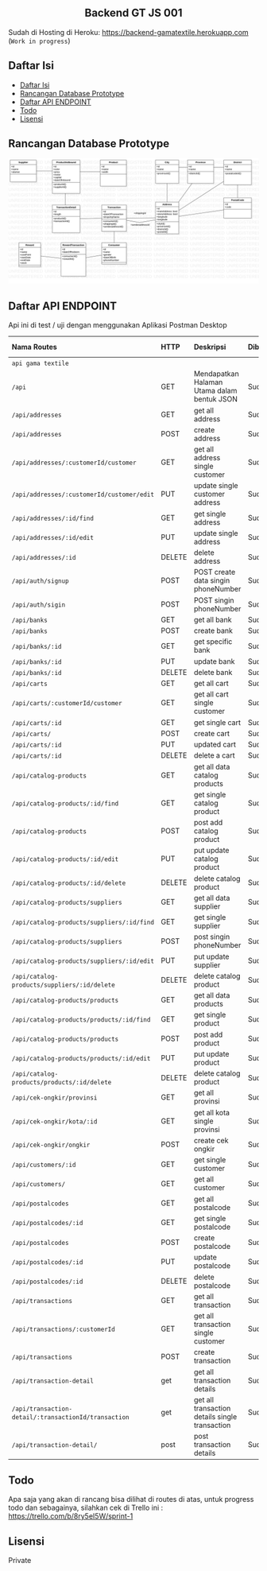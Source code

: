 <h2 align="center">Backend GT JS 001</h2>

Sudah di Hosting di Heroku:
https://backend-gamatextile.herokuapp.com (`Work in progress`)

## Daftar Isi

- [Daftar Isi](#daftar-isi)
- [Rancangan Database Prototype](#rancangan-database-prototype)
- [Daftar API ENDPOINT](#daftar-api-endpoint)
- [Todo](#todo)
- [Lisensi](#lisensi)

## Rancangan Database Prototype

<img src="devnote/prototype1.png" >

## Daftar API ENDPOINT

Api ini di test / uji dengan menggunakan Aplikasi Postman Desktop

| Nama Routes                                          | HTTP   | Deskripsi                                      | Dibuat | Hasil Test | Middleware `Auth` |
| :--------------------------------------------------- | :----- | :--------------------------------------------- | :----- | :--------- | :---------------- |
| `api gama textile`                                                                                                                                       |
| `/api`                                               | GET    | Mendapatkan Halaman Utama dalam bentuk JSON    | Sudah  | OK         | Tidak             |
| `/api/addresses`                                     | GET    | get all address                                | Sudah  | OK         | Tidak             |
| `/api/addresses`                                     | POST   | create address                                 | Sudah  | OK         | Tidak             |
| `/api/addresses/:customerId/customer`                | GET    | get all address single customer                | Sudah  | OK         | Tidak             |
| `/api/addresses/:customerId/customer/edit`           | PUT    | update single customer address                 | Sudah  | OK         | Tidak             |
| `/api/addresses/:id/find`                            | GET    | get single address                             | Sudah  | OK         | Tidak             |
| `/api/addresses/:id/edit`                            | PUT    | update single address                          | Sudah  | OK         | Tidak             |
| `/api/addresses/:id`                                 | DELETE | delete address                                 | Sudah  | OK         | Tidak             |
| `/api/auth/signup`                                   | POST   | POST create data singin phoneNumber            | Sudah  | OK         | Tidak             |
| `/api/auth/sigin`                                    | POST   | POST singin phoneNumber                        | Sudah  | OK         | Tidak             |
| `/api/banks`                                         | GET    | get all bank                                   | Sudah  | OK         | Tidak             |
| `/api/banks`                                         | POST   | create bank                                    | Sudah  | OK         | Tidak             |
| `/api/banks/:id`                                     | GET    | get specific bank                              | Sudah  | OK         | Tidak             |
| `/api/banks/:id`                                     | PUT    | update bank                                    | Sudah  | OK         | Tidak             |
| `/api/banks/:id`                                     | DELETE | delete bank                                    | Sudah  | OK         | Tidak             |
| `/api/carts`                                         | GET    | get all cart                                   | Sudah  | OK         | Tidak             |
| `/api/carts/:customerId/customer`                    | GET    | get all cart single customer                   | Sudah  | OK         | Tidak             |
| `/api/carts/:id`                                     | GET    | get single cart                                | Sudah  | OK         | Tidak             |
| `/api/carts/`                                        | POST   | create cart                                    | Sudah  | OK         | Tidak             |
| `/api/carts/:id`                                     | PUT    | updated cart                                   | Sudah  | OK         | Tidak             |
| `/api/carts/:id`                                     | DELETE | delete a cart                                  | Sudah  | OK         | Tidak             |
| `/api/catalog-products`                              | GET    | get all data catalog products                  | Sudah  | OK         | Tidak             |
| `/api/catalog-products/:id/find`                     | GET    | get single catalog product                     | Sudah  | OK         | Tidak             |
| `/api/catalog-products`                              | POST   | post add catalog product                       | Sudah  | OK         | Tidak             |
| `/api/catalog-products/:id/edit`                     | PUT    | put update catalog product                     | Sudah  | OK         | Tidak             |
| `/api/catalog-products/:id/delete`                   | DELETE | delete catalog product                         | Sudah  | OK         | Tidak             |
| `/api/catalog-products/suppliers`                    | GET    | get all data supplier                          | Sudah  | OK         | Tidak             |
| `/api/catalog-products/suppliers/:id/find`           | GET    | get single supplier                            | Sudah  | OK         | Tidak             |
| `/api/catalog-products/suppliers`                    | POST   | post singin phoneNumber                        | Sudah  | OK         | Tidak             |
| `/api/catalog-products/suppliers/:id/edit`           | PUT    | put update supplier                            | Sudah  | OK         | Tidak             |
| `/api/catalog-products/suppliers/:id/delete`         | DELETE | delete catalog product                         | Sudah  | OK         | Tidak             |
| `/api/catalog-products/products`                     | GET    | get all data products                          | Sudah  | OK         | Tidak             |
| `/api/catalog-products/products/:id/find`            | GET    | get single product                             | Sudah  | OK         | Tidak             |
| `/api/catalog-products/products`                     | POST   | post add product                               | Sudah  | OK         | Tidak             |
| `/api/catalog-products/products/:id/edit`            | PUT    | put update product                             | Sudah  | OK         | Tidak             |
| `/api/catalog-products/products/:id/delete`          | DELETE | delete catalog product                         | Sudah  | OK         | Tidak             |
| `/api/cek-ongkir/provinsi`                           | GET    | get all provinsi                               | Sudah  | OK         | Tidak             |
| `/api/cek-ongkir/kota/:id`                           | GET    | get all kota single provinsi                   | Sudah  | OK         | Tidak             |
| `/api/cek-ongkir/ongkir`                             | POST   | create cek ongkir                              | Sudah  | OK         | Tidak             |
| `/api/customers/:id`                                 | GET    | get single customer                            | Sudah  | OK         | Tidak             |
| `/api/customers/`                                    | GET    | get all customer                               | Sudah  | OK         | Tidak             |
| `/api/postalcodes`                                   | GET    | get all postalcode                             | Sudah  | OK         | Tidak             |
| `/api/postalcodes/:id`                               | GET    | get single postalcode                          | Sudah  | OK         | Tidak             |
| `/api/postalcodes`                                   | POST   | create postalcode                              | Sudah  | OK         | Tidak             |
| `/api/postalcodes/:id`                               | PUT    | update postalcode                              | Sudah  | OK         | Tidak             |
| `/api/postalcodes/:id`                               | DELETE | delete postalcode                              | Sudah  | OK         | Tidak             |
| `/api/transactions`                                  | GET    | get all transaction                            | Sudah  | OK         | Tidak             |
| `/api/transactions/:customerId`                      | GET    | get all transaction single customer            | Sudah  | OK         | Tidak             |
| `/api/transactions`                                  | POST   | create transaction                             | Sudah  | OK         | Tidak             |
| `/api/transaction-detail`                            | get    | get all transaction details                    | Sudah  | OK         | Tidak             |
| `/api/transaction-detail/:transactionId/transaction` | get    | get all transaction details single transaction | Sudah  | OK         | Tidak             |
| `/api/transaction-detail/`                           | post   | post transaction details                       | Sudah  | OK         | Tidak             |

<!--
| `/api/auth/gmail-link`       | GET    | GET gmai link                               | Sudah  | OK         | Tidak             |
| `/api/auth/gmail-success`    | GET    | Get success redirect                        | Sudah  | OK         | Tidak             |
| `/api/auth/google`           | GET    | GET /auth/google                            | Sudah  | OK         | Tidak             |
| `/api/auth/google/callback`  | GET    | GET /auth/google/callback                   | Sudah  | OK         | Tidak             |
| `/api/auth/facebook-link`    | GET    | GET facebook link                           | Sudah  | OK         | Tidak             |
| `/api/auth/facebook-success` | GET    | Get success redirect                        | Sudah  | OK         | Tidak             |
| `/api/auth/facebook`         | GET    | GET /auth/facebook                          | Sudah  | OK         | Tidak             |
| `/api/auth/facebook/callback`| GET    | GET /auth/google/callback                   | Sudah  | OK         | Tidak             | -->

## Todo

Apa saja yang akan di rancang bisa dilihat di routes di atas, untuk progress todo dan sebagainya, silahkan cek di Trello ini : https://trello.com/b/8ry5eI5W/sprint-1

## Lisensi

Private
